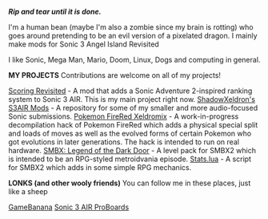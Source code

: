 ***Rip and tear until it is done.***

I'm a human bean (maybe I'm also a zombie since my brain is rotting) who goes around pretending to be an evil version of a pixelated dragon. I mainly make mods for Sonic 3 Angel Island Revisited

I like Sonic, Mega Man, Mario, Doom, Linux, Dogs and computing in general.

**MY PROJECTS**
Contributions are welcome on all of my projects!

[Scoring Revisited](https://github.com/ShadowXeldron/S3AIR-Scoring-Revisited) - A mod that adds a Sonic Adventure 2-inspired ranking system to Sonic 3 AIR. This is my main project right now.
[ShadowXeldron's S3AIR Mods](https://github.com/ShadowXeldron/ShadowXeldrons-S3AIR-Mods) - A repository for some of my smaller and more audio-focused Sonic submissions.
[Pokemon FireRed Xeldromix](https://github.com/ShadowXeldron/pokefirered-xeldromix) - A work-in-progress decompilation hack of Pokemon FireRed which adds a physical special split and loads of moves as well as the evolved forms of certain Pokemon who got evolutions in later generations. The hack is intended to run on real hardware.
[SMBX: Legend of the Dark Door](https://github.com/ShadowXeldron/pokefirered-xeldromix) - A level pack for SMBX2 which is intended to be an RPG-styled metroidvania episode.
[Stats.lua](https://gist.github.com/ShadowXeldron/53abdf8b765851d8d76933bf1dd020c2) - A script for SMBX2 which adds in some simple RPG mechanics.

**LONKS (and other wooly friends)**
You can follow me in these places, just like a sheep

[GameBanana](https://gamebanana.com/members/1717449)
[Sonic 3 AIR ProBoards](https://sonic3air.boards.net/user/258)


<!---
ShadowXeldron/ShadowXeldron is a ✨ special ✨ repository because its `README.md` (this file) appears on your GitHub profile.
You can click the Preview link to take a look at your changes.
--->

